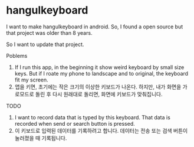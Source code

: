 # hangulkeyboard
I want to make hangulkeyboard in android. So, I found a open source but that project was older than 8 years. 

So I want to update that project. 

Poblems
1) If I run this app, in the beginning it show weird keyboard by small size keys.
But if I roate my phone to landscape and to original, the keyboard fit my screen.
1) 앱을 키면, 초기에는 작은 크기의 이상한 키보드가 나온다. 
하지만, 내가 화면을 가로모드로 돌린 후 다시 원래대로 돌리면, 화면에 키보드가 맞춰집니다.

TODO
1) I want to record data that is typed by this keyboard. That data is recorded when send or search button is pressed.
1) 이 키보드로 입력된 데이터를 기록하려고 합니다. 데이터는 전송 또는 검색 버튼이 눌러졌을 때 기록됩니다.
